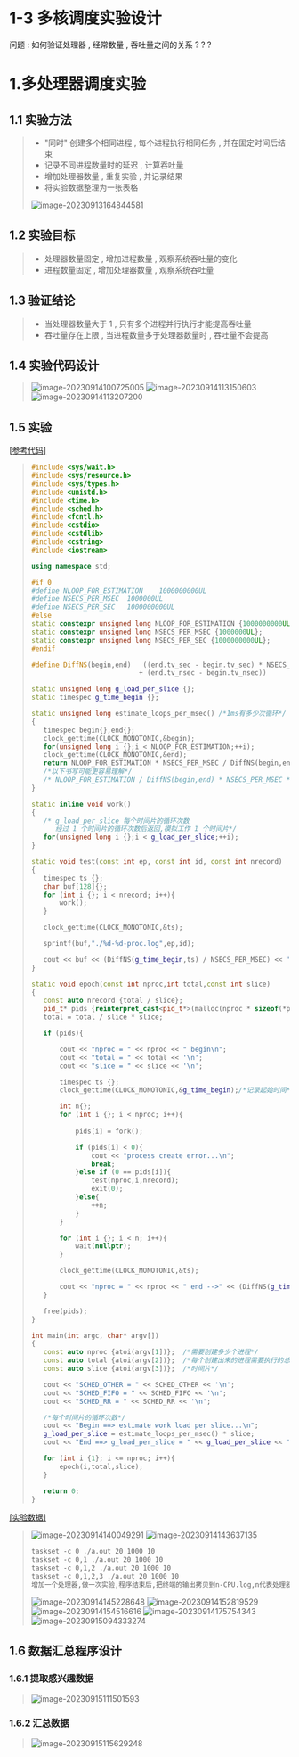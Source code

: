 # 1-3 多核调度实验设计

问题 : 如何验证处理器 , 经常数量 , 吞吐量之间的关系 ? ? ?

# 1.多处理器调度实验

## 1.1 实验方法

>- "同时" 创建多个相同进程 , 每个进程执行相同任务 , 并在固定时间后结束
>- 记录不同进程数量时的延迟 , 计算吞吐量
>- 增加处理器数量 , 重复实验 , 并记录结果
>- 将实验数据整理为一张表格
>
><img src="./assets/image-20230913164844581.png" alt="image-20230913164844581" />

## 1.2 实验目标

>- 处理器数量固定 , 增加进程数量 , 观察系统吞吐量的变化
>- 进程数量固定 , 增加处理器数量 , 观察系统吞吐量

## 1.3 验证结论 

>- 当处理器数量大于 1 , 只有多个进程并行执行才能提高吞吐量
>- 吞吐量存在上限 , 当进程数量多于处理器数量时 , 吞吐量不会提高

## 1.4 实验代码设计

><img src="./assets/image-20230914100725005.png" alt="image-20230914100725005" />
>
><img src="./assets/image-20230914113150603.png" alt="image-20230914113150603" />
>
><img src="./assets/image-20230914113207200.png" alt="image-20230914113207200" />

## 1.5 实验

[[参考代码]](https://github.com/WONGZEONJYU/Linux_System_Program/blob/main/1-2-1-3.multi-core-scheduling/main.cpp)

>```c++
>#include <sys/wait.h>
>#include <sys/resource.h>
>#include <sys/types.h>
>#include <unistd.h>
>#include <time.h>
>#include <sched.h>
>#include <fcntl.h>
>#include <cstdio>
>#include <cstdlib>
>#include <cstring>
>#include <iostream>
>
>using namespace std;
>
>#if 0
>#define NLOOP_FOR_ESTIMATION    1000000000UL
>#define NSECS_PER_MSEC  1000000UL
>#define NSECS_PER_SEC   1000000000UL
>#else
>static constexpr unsigned long NLOOP_FOR_ESTIMATION {1000000000UL};
>static constexpr unsigned long NSECS_PER_MSEC {1000000UL};
>static constexpr unsigned long NSECS_PER_SEC {1000000000UL};
>#endif
>
>#define DiffNS(begin,end)   ((end.tv_sec - begin.tv_sec) * NSECS_PER_SEC \
>                            + (end.tv_nsec - begin.tv_nsec))
>
>static unsigned long g_load_per_slice {};
>static timespec g_time_begin {};
>
>static unsigned long estimate_loops_per_msec() /*1ms有多少次循环*/
>{
>    timespec begin{},end{};
>    clock_gettime(CLOCK_MONOTONIC,&begin);
>    for(unsigned long i {};i < NLOOP_FOR_ESTIMATION;++i);
>    clock_gettime(CLOCK_MONOTONIC,&end);
>    return NLOOP_FOR_ESTIMATION * NSECS_PER_MSEC / DiffNS(begin,end);
>    /*以下书写可能更容易理解*/
>    /* NLOOP_FOR_ESTIMATION / DiffNS(begin,end) * NSECS_PER_MSEC */
>}
>
>static inline void work()
>{
>    /* g_load_per_slice 每个时间片的循环次数
>    	经过 1 个时间片的循环次数后返回,模拟工作 1 个时间片*/
>    for(unsigned long i {};i < g_load_per_slice;++i);
>}
>
>static void test(const int ep, const int id, const int nrecord)
>{
>    timespec ts {};
>    char buf[128]{};
>    for (int i {}; i < nrecord; i++){
>        work();
>    }
>
>    clock_gettime(CLOCK_MONOTONIC,&ts);
>
>    sprintf(buf,"./%d-%d-proc.log",ep,id);
>
>    cout << buf << (DiffNS(g_time_begin,ts) / NSECS_PER_MSEC) << '\n';
>}
>
>static void epoch(const int nproc,int total,const int slice)
>{
>    const auto nrecord {total / slice};
>    pid_t* pids {reinterpret_cast<pid_t*>(malloc(nproc * sizeof(*pids)))};
>    total = total / slice * slice;
>
>    if (pids){
>
>        cout << "nproc = " << nproc << " begin\n";
>        cout << "total = " << total << '\n';
>        cout << "slice = " << slice << '\n';
>
>        timespec ts {};
>        clock_gettime(CLOCK_MONOTONIC,&g_time_begin);/*记录起始时间*/
>
>        int n{};
>        for (int i {}; i < nproc; i++){
>            
>            pids[i] = fork();
>
>            if (pids[i] < 0){
>                cout << "process create error...\n";
>                break;
>            }else if (0 == pids[i]){
>                test(nproc,i,nrecord);
>                exit(0);
>            }else{
>                ++n;
>            }
>        }
>
>        for (int i {}; i < n; i++){
>            wait(nullptr);
>        }
>
>        clock_gettime(CLOCK_MONOTONIC,&ts);
>
>        cout << "nproc = " << nproc << " end -->" << (DiffNS(g_time_begin,ts) / NSECS_PER_MSEC);
>    }
>
>    free(pids);
>}
>
>int main(int argc, char* argv[])
>{
>    const auto nproc {atoi(argv[1])};  /*需要创建多少个进程*/
>    const auto total {atoi(argv[2])};  /*每个创建出来的进程需要执行的总时间*/
>    const auto slice {atoi(argv[3])};  /*时间片*/
>
>    cout << "SCHED_OTHER = " << SCHED_OTHER << '\n';
>    cout << "SCHED_FIFO = " << SCHED_FIFO << '\n';
>    cout << "SCHED_RR = " << SCHED_RR << '\n';
>
>    /*每个时间片的循环次数*/
>    cout << "Begin ==> estimate work load per slice...\n";
>    g_load_per_slice = estimate_loops_per_msec() * slice;
>    cout << "End ==> g_load_per_slice = " << g_load_per_slice << '\n';
>
>    for (int i {1}; i <= nproc; i++){
>        epoch(i,total,slice);
>    }
>
>    return 0;
>}
>
>```

[[实验数据]](https://github.com/WONGZEONJYU/Linux_System_Program/tree/main/1-2-1-3.multi-core-scheduling)

><img src="./assets/image-20230914140049291.png" alt="image-20230914140049291" />
>
><img src="./assets/image-20230914143637135.png" alt="image-20230914143637135" />
>
>```tex
>taskset -c 0 ./a.out 20 1000 10
>taskset -c 0,1 ./a.out 20 1000 10
>taskset -c 0,1,2 ./a.out 20 1000 10
>taskset -c 0,1,2,3 ./a.out 20 1000 10
>增加一个处理器,做一次实验,程序结束后,把终端的输出拷贝到n-CPU.log,n代表处理器数量
>```
>
><img src="./assets/image-20230914145228648.png" alt="image-20230914145228648" />
>
><img src="./assets/image-20230914152819529.png" alt="image-20230914152819529" />
>
><img src="./assets/image-20230914154516616.png" alt="image-20230914154516616" />
>
><img src="./assets/image-20230914175754343.png" alt="image-20230914175754343" />
>
><img src="./assets/image-20230915094333274.png" alt="image-20230915094333274" />

## 1.6 数据汇总程序设计

### 1.6.1 提取感兴趣数据

><img src="./assets/image-20230915111501593.png" alt="image-20230915111501593" />

### 1.6.2 汇总数据

><img src="./assets/image-20230915115629248.png" alt="image-20230915115629248" />

